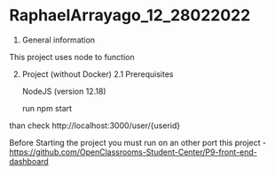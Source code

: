 # RaphaelArrayago_12_28022022

1. General information

This project uses node to function

2. Project (without Docker)
2.1 Prerequisites

    NodeJS (version 12.18)

	run npm start
	
than check http://localhost:3000/user/{userid}


Before Starting the project you must run on an other port this project -https://github.com/OpenClassrooms-Student-Center/P9-front-end-dashboard


